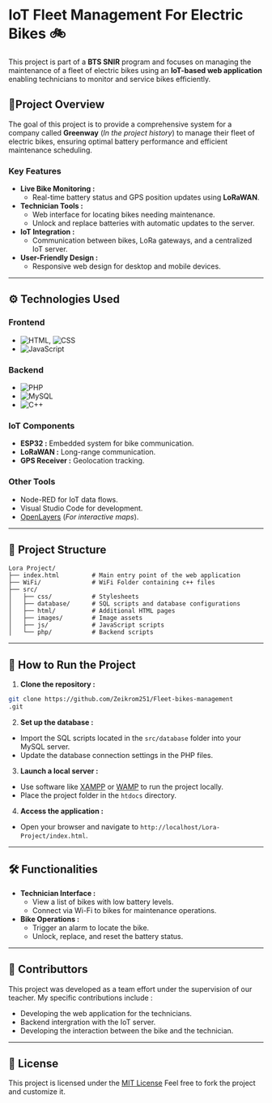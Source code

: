 # IoT Fleet Management For Electric Bikes 🚲

This project is part of a **BTS SNIR** program and focuses on managing the maintenance of a fleet of electric bikes using an **IoT-based web application** enabling technicians to monitor and service bikes efficiently.

## 🌟Project Overview
The goal of this project is to provide a comprehensive system for a company called **Greenway** (*In the project history*) to manage their fleet of electric bikes, ensuring optimal battery performance and efficient maintenance scheduling.

### Key Features
- **Live Bike Monitoring :**
  - Real-time battery status and GPS position updates using **LoRaWAN**.
- **Technician Tools :**
  - Web interface for locating bikes needing maintenance.
  - Unlock and replace batteries with automatic updates to the server.
- **IoT Integration :**
  - Communication between bikes, LoRa gateways, and a centralized IoT server.
- **User-Friendly Design :**
  - Responsive web design for desktop and mobile devices.

---

## ⚙ Technologies Used

### Frontend
- ![HTML](https://img.shields.io/badge/-HTML5-E34F26?logo=html5&logoColor=white&style=flat-square), ![CSS](https://img.shields.io/badge/-CSS3-1572B6?logo=css3&logoColor=white&style=flat-square)
- ![JavaScript](https://img.shields.io/badge/-JavaScript-F7DF1E?logo=javascript&logoColor=black&style=flat-square)

### Backend
- ![PHP](https://img.shields.io/badge/-PHP-777BB4?logo=php&logoColor=white&style=flat-square)
- ![MySQL](https://img.shields.io/badge/-MySQL-4479A1?logo=mysql&logoColor=white&style=flat-square)
- ![C++](https://img.shields.io/badge/-C++-00599C?logo=c%2B%2B&logoColor=white&style=flat-square)

### IoT Components
- **ESP32 :** Embedded system for bike communication.
- **LoRaWAN :** Long-range communication.
- **GPS Receiver :** Geolocation tracking.

### Other Tools
- Node-RED for IoT data flows.
- Visual Studio Code for development.
- [OpenLayers](https://openlayers.org/) (*For interactive maps*).

---

## 📂 Project Structure
```plaintext
Lora Project/
├── index.html         # Main entry point of the web application
├── WiFi/              # WiFi Folder containing c++ files
├── src/
│   ├── css/           # Stylesheets
│   ├── database/      # SQL scripts and database configurations
│   ├── html/          # Additional HTML pages
│   ├── images/        # Image assets
│   ├── js/            # JavaScript scripts
│   └── php/           # Backend scripts

```

---

## 🚀 How to Run the Project
1. **Clone the repository :**
```bash
git clone https://github.com/Zeikrom251/Fleet-bikes-management
.git
```
2. **Set up the database :**
  - Import the SQL scripts located in the `src/database` folder into your MySQL server.
  - Update the database connection settings in the PHP files.
3. **Launch a local server :**
  - Use software like [XAMPP](https://www.apachefriends.org/fr/index.html) or [WAMP](https://wampserver.aviatechno.net/) to run the project locally.
  - Place the project folder in the `htdocs` directory.
4. **Access the application :**
  - Open your browser and navigate to `http://localhost/Lora-Project/index.html`.

---

## 🛠 Functionalities
- **Technician Interface :**
  - View a list of bikes with low battery levels.
  - Connect via Wi-Fi to bikes for maintenance operations.
- **Bike Operations :**
  - Trigger an alarm to locate the bike.
  - Unlock, replace, and reset the battery status.

---

## 🤝 Contributtors
This project was developed as a team effort under the supervision of our teacher. My specific contributions include :
- Developing the web application for the technicians.
- Backend intergration with the IoT server.
- Developing the interaction between the bike and the technician.

---

## 📄 License
This project is licensed under the [MIT License](https://fr.wikipedia.org/wiki/Licence_MIT)
Feel free to fork the project and customize it.
